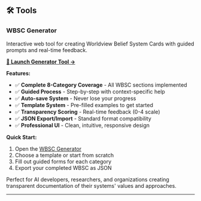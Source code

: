 ## 🛠️ Tools

### WBSC Generator
Interactive web tool for creating Worldview Belief System Cards with guided prompts and real-time feedback.

**[🚀 Launch Generator Tool →](https://rumagoso.github.io/worldview-belief-system-card/index.html)**

**Features:**
- ✅ **Complete 8-Category Coverage** - All WBSC sections implemented
- ✅ **Guided Process** - Step-by-step with context-specific help
- ✅ **Auto-save System** - Never lose your progress
- ✅ **Template System** - Pre-filled examples to get started
- ✅ **Transparency Scoring** - Real-time feedback (0-4 scale)
- ✅ **JSON Export/Import** - Standard format compatibility
- ✅ **Professional UI** - Clean, intuitive, responsive design

**Quick Start:**
1. Open the [WBSC Generator](https://rumagoso.github.io/worldview-belief-system-card/index.html)
2. Choose a template or start from scratch
3. Fill out guided forms for each category
4. Export your completed WBSC as JSON

Perfect for AI developers, researchers, and organizations creating transparent documentation of their systems' values and approaches.

---
